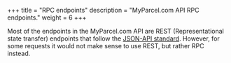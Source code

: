+++
title = "RPC endpoints"
description = "MyParcel.com API RPC endpoints."
weight = 6
+++

Most of the endpoints in the MyParcel.com API are REST (Representational state transfer) endpoints that follow the [JSON-API standard](https://jsonapi.org).
However, for some requests it would not make sense to use REST, but rather RPC instead.

